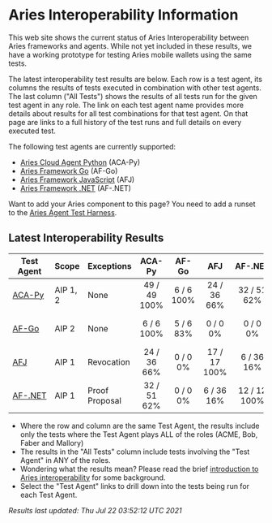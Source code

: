 # Aries Interoperability Information


This web site shows the current status of Aries Interoperability between Aries frameworks and agents. While
not yet included in these results, we have a working prototype for testing Aries mobile wallets using the
same tests.

The latest interoperability test results are below. Each row is a test agent, its columns
the results of tests executed in combination with other test agents.
The last column ("All Tests") shows the results of all tests run for the given test agent in any role. The link on each test
agent name provides more details about results for all test combinations for that test agent. On
that page are links to a full history of the test runs and full details on every executed test. 

The following test agents are currently supported:

- [Aries Cloud Agent Python](https://github.com/hyperledger/aries-cloudagent-python) (ACA-Py)
- [Aries Framework Go](https://github.com/hyperledger/aries-framework-go) (AF-Go)
- [Aries Framework JavaScript](https://github.com/hyperledger/aries-framework-javascript) (AFJ)
- [Aries Framework .NET](https://github.com/hyperledger/aries-framework-dotnet) (AF-.NET)

Want to add your Aries component to this page? You need to add a runset to the
[Aries Agent Test Harness](https://github.com/hyperledger/aries-agent-test-harness).

## Latest Interoperability Results

| Test Agent | Scope | Exceptions | ACA-Py | AF-Go | AFJ | AF-.NET | **All Tests** |
| ----- | ----- | ----- | :----: | :----: | :----: | :----: | :----: |
| [ACA-Py](acapy.md)| AIP 1, 2 | None | 49 / 49<br>100% | 6 / 6<br>100% | 24 / 36<br>66% | 32 / 51<br>62% | **105 / 130<br>80%** |
| [AF-Go](afgo.md)| AIP 2 | None | 6 / 6<br>100% | 5 / 6<br>83% | 0 / 0<br>0% | 0 / 0<br>0% | **11 / 12<br>91%** |
| [AFJ](javascript.md)| AIP 1 | Revocation | 24 / 36<br>66% | 0 / 0<br>0% | 17 / 17<br>100% | 6 / 36<br>16% | **41 / 77<br>53%** |
| [AF-.NET](dotnet.md)| AIP 1 | Proof Proposal | 32 / 51<br>62% | 0 / 0<br>0% | 6 / 36<br>16% | 12 / 12<br>100% | **44 / 87<br>50%** |

- Where the row and column are the same Test Agent, the results include only the tests where the Test Agent plays ALL of the roles (ACME, Bob, Faber and Mallory)
- The results in the "All Tests" column include tests involving the "Test Agent" in ANY of the roles.
- Wondering what the results mean? Please read the brief [introduction to Aries interoperability](aries-interop-intro.md) for some background.
- Select the "Test Agent" links to drill down into the tests being run for each Test Agent.


*Results last updated: Thu Jul 22 03:52:12 UTC 2021*

